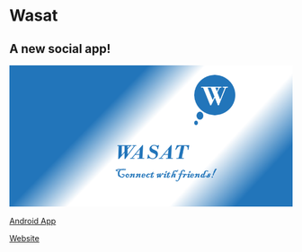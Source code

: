 # Wasat

## A new social app!

<p align=center><img src="assets/images/cover.png"></p> 

<p><a target=_blank href=https://github.com/IbrahimElsaadany/Wasat/releases/download/v1.0/app-release.apk>Android App</a></p>
<p><a target=_blank href=https://ibrahimelsaadany.github.io/Wasat-Web>Website</a></p>